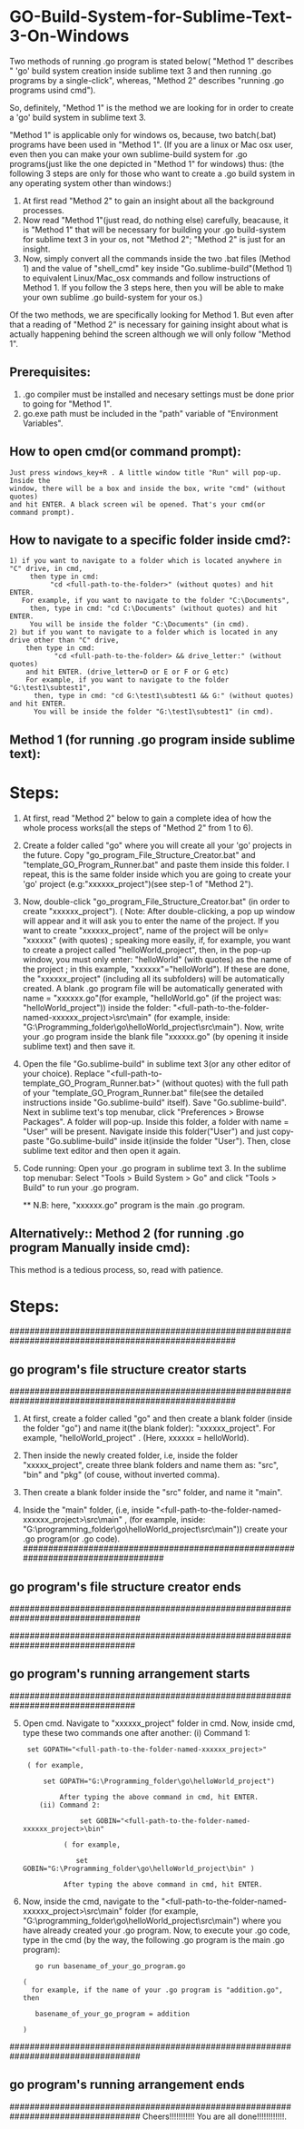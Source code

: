 # GO-Build-System-for-Sublime-Text-3-On-Windows

Two methods of running .go program is stated below( "Method 1" describes " 'go' build system
creation inside sublime text 3 and then running .go programs by a single-click", whereas,
"Method 2" describes "running .go programs usind cmd").

So, definitely, "Method 1" is the method we are looking for in order to create a
'go' build system in sublime text 3.

"Method 1" is applicable only for windows os, because, two batch(.bat) programs
have been used in "Method 1".
(If you are a linux or Mac osx user, even then you can make your
own sublime-build system for .go programs(just like the one depicted in "Method 1" for windows) thus:
(the following 3 steps are only for those who want to create a .go build system
in any operating system other than windows:)
1) At first read "Method 2" to gain an insight about all the background processes.
2) Now read "Method 1"(just read, do nothing else) carefully, beacause, it is "Method 1" that
   will be necessary for building your .go build-system for sublime text 3 in your os,
   not "Method 2";  "Method 2" is just for an insight.
3) Now, simply convert all the commands inside the two .bat files (Method 1) and the value of
     "shell_cmd" key inside "Go.sublime-build"(Method 1) to equivalent Linux/Mac_osx commands
     and follow instructions of Method 1. If you follow the 3 steps here,
     then you will be able to make your own sublime .go build-system for your os.)


Of the two methods, we are specifically looking for Method 1. But even after that
a reading of "Method 2" is necessary for gaining insight about what is actually
happening behind the screen although we will only follow "Method 1".

## Prerequisites:
1) .go compiler must be installed and necesary settings must be done
     prior to going for "Method 1".
2) go.exe path must be included in the "path" variable of "Environment Variables".

## How to open cmd(or command prompt):
    Just press windows_key+R . A little window title "Run" will pop-up. Inside the
    window, there will be a box and inside the box, write "cmd" (without quotes)
    and hit ENTER. A black screen wil be opened. That's your cmd(or command prompt).

## How to navigate to a specific folder inside cmd?:
    1) if you want to navigate to a folder which is located anywhere in "C" drive, in cmd,
         then type in cmd:
              "cd <full-path-to-the-folder>" (without quotes) and hit ENTER.
       For example, if you want to navigate to the folder "C:\Documents",
         then, type in cmd: "cd C:\Documents" (without quotes) and hit ENTER.
         You will be inside the folder "C:\Documents" (in cmd).
    2) but if you want to navigate to a folder which is located in any drive other than "C" drive,
        then type in cmd:
               "cd <full-path-to-the-folder> && drive_letter:" (without quotes)
        and hit ENTER. (drive_letter=D or E or F or G etc)
        For example, if you want to navigate to the folder "G:\test1\subtest1",
          then, type in cmd: "cd G:\test1\subtest1 && G:" (without quotes) and hit ENTER.
          You will be inside the folder "G:\test1\subtest1" (in cmd).




## Method 1 (for running .go program inside sublime text):
# Steps:
1) At first, read "Method 2" below to gain a complete idea of how the whole
     process works(all the steps of "Method 2" from 1 to 6).
2) Create a folder called "go" where you will create all your 'go'
     projects in the future. Copy "go_program_File_Structure_Creator.bat" and
     "template_GO_Program_Runner.bat" and paste them inside this folder.
     I repeat, this is the same folder inside which you are going to create
     your 'go' project (e.g:"xxxxxx_project")(see step-1 of "Method 2").

3) Now, double-click "go_program_File_Structure_Creator.bat" (in order to create
     "xxxxxx_project"). ( Note: After double-clicking, a pop up window will appear
     and it will ask you to enter the name of the project. If you want to create
     "xxxxxx_project", name of the project will be only= "xxxxxx"
     (with quotes) ; speaking more easily, if, for example, you want to create a project called
     "helloWorld_project", then, in the pop-up window, you must only enter: "helloWorld"
     (with quotes) as the name of the project ; in this example, "xxxxxx"="helloWorld").
     If these are done, the "xxxxxx_project" (including all
     its subfolders) will be automatically created. A blank .go program file will be
     automatically generated with name = "xxxxxx.go"(for example, "helloWorld.go"
     (if the project was: "helloWorld_project")) inside the folder:
     "<full-path-to-the-folder-named-xxxxxx_project>\src\main" (for example, inside:
     "G:\Programming_folder\go\helloWorld_project\src\main"). Now, write your .go program inside
     the blank file "xxxxxx.go" (by opening it inside sublime text) and then save it.

4) Open the file "Go.sublime-build" in sublime text 3(or any other editor of your choice).
     Replace "<full-path-to-template_GO_Program_Runner.bat>" (without quotes) with
     the full path of your "template_GO_Program_Runner.bat"
     file(see the detailed instructions inside "Go.sublime-build" itself).
     Save "Go.sublime-build". Next in sublime text's top menubar,
     click "Preferences > Browse Packages". A folder will pop-up. Inside this folder,
     a folder with name = "User" will be present. Navigate inside this folder("User")
     and just copy-paste "Go.sublime-build" inside it(inside the folder "User").
     Then, close sublime text editor and then open it again.

5) Code running:
     Open your .go program in sublime text 3.
     In the sublime top menubar:
     Select "Tools > Build System > Go" and click "Tools > Build" to run
     your .go program.

     ** N.B: here, "xxxxxx.go" program is the main .go program.






## Alternatively:: Method 2 (for running .go program Manually inside cmd):
This method is a tedious process, so, read with patience.
# Steps:
#####################################################################################################
##                     go program's file structure creator starts                                  ##
#####################################################################################################
1)   At first, create a folder called "go" and then create a blank folder (inside the folder "go")
       and name it(the blank folder): "xxxxxx_project". For example, "helloWorld_project" .
       (Here, xxxxxx = helloWorld).

2)   Then inside the newly created folder, i.e, inside the folder "xxxxx_project",
       create three blank folders and name them as: "src", "bin" and "pkg" (of couse, without inverted comma).

3)   Then create a blank folder inside the "src" folder,
       and name it "main".

4)  Inside the "main" folder,  (i.e, inside "<full-path-to-the-folder-named-xxxxxx_project>\src\main" ,
       (for example, inside: "G:\programming_folder\go\helloWorld_project\src\main"))
       create your .go program(or .go code).
##################################################################################
##                     go program's file structure creator ends                 ##
##################################################################################


#################################################################################
##                     go program's running arrangement starts                 ##
#################################################################################

5)  Open cmd. Navigate to "xxxxxx_project" folder in cmd.
       Now, inside cmd, type these two commands one after another:
	       (i) Command 1:
                 
		 set GOPATH="<full-path-to-the-folder-named-xxxxxx_project>"
                 
		 ( for example,
                     
		     set GOPATH="G:\Programming_folder\go\helloWorld_project")
		     
                 After typing the above command in cmd, hit ENTER.
	        (ii) Command 2:
		
                      set GOBIN="<full-path-to-the-folder-named-xxxxxx_project>\bin"
		      
                  ( for example,
		  
                     set GOBIN="G:\Programming_folder\go\helloWorld_project\bin" )
		     
                  After typing the above command in cmd, hit ENTER.

 6) Now, inside the cmd, navigate to the "<full-path-to-the-folder-named-xxxxxx_project>\src\main" folder
      (for example, "G:\programming_folder\go\helloWorld_project\src\main")
      where you have already created your .go program. Now, to execute your .go code,
      type in the cmd (by the way, the following .go program is the main .go program):
      
	       go run basename_of_your_go_program.go
	       
        (
          for example, if the name of your .go program is "addition.go", then
                   
		   basename_of_your_go_program = addition
		   
        )


##################################################################################
##                     go program's running arrangement ends                    ##
##################################################################################
Cheers!!!!!!!!!!! You are all done!!!!!!!!!!!!.
